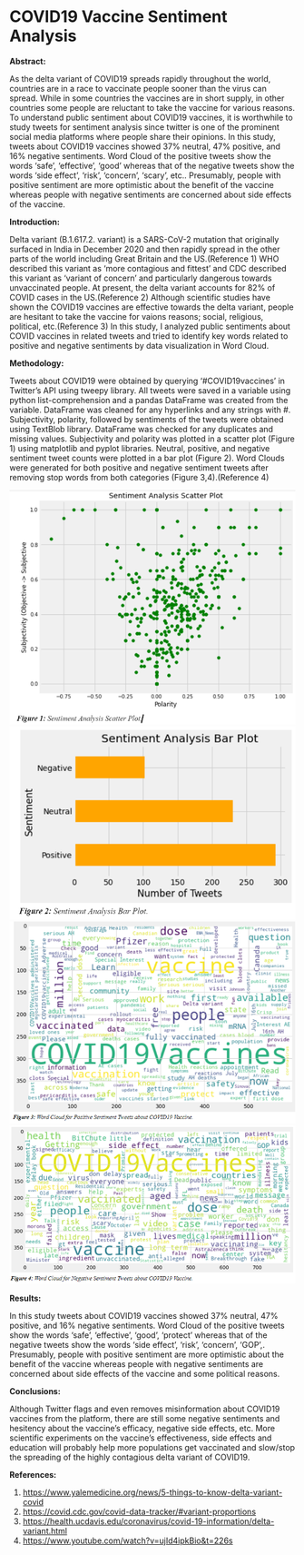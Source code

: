 # COVID19 Vaccine Sentiment Analysis

__Abstract:__ 

As the delta variant of COVID19 spreads rapidly throughout the world, countries are in a race to vaccinate people sooner than the virus can spread. While in some countries the vaccines are in short supply, in other countries some people are reluctant to take the vaccine for various reasons. To understand public sentiment about COVID19 vaccines, it is worthwhile to study tweets for sentiment analysis since twitter is one of the prominent social media platforms where people share their opinions. In this study, tweets about COVID19 vaccines showed 37% neutral, 47% positive, and 16% negative sentiments. Word Cloud of the positive tweets show the words ‘safe’, ‘effective’, ‘good’ whereas that of the negative tweets show the words ‘side effect’, ‘risk’, ‘concern’, ‘scary’, etc.. Presumably, people with positive sentiment are more optimistic about the benefit of the vaccine whereas people with negative sentiments are concerned about side effects of the vaccine.

__Introduction:__

Delta variant (B.1.617.2. variant) is a SARS-CoV-2 mutation that originally surfaced in India in December 2020 and then rapidly spread in the other parts of the world including Great Britain and the US.(Reference 1) WHO described this variant as ‘more contagious and fittest’ and CDC described this variant as ‘variant of concern’ and particularly dangerous towards unvaccinated people. At present, the delta variant accounts for 82% of COVID cases in the US.(Reference 2) Although scientific studies have shown the COVID19 vaccines are effective towards the delta variant, people are hesitant to take the vaccine for vaions reasons; social, religious, political, etc.(Reference 3) In this study, I analyzed public sentiments about COVID vaccines in related tweets and tried to identify key words related to positive and negative sentiments by data visualization in Word Cloud. 

__Methodology:__

Tweets about COVID19 were obtained by querying ‘#COVID19vaccines’ in Twitter’s API using tweepy library. 
All tweets were saved in a variable using python list-comprehension and a pandas DataFrame was created from the variable.
DataFrame was cleaned for any hyperlinks and any strings with  #.
Subjectivity, polarity, followed by sentiments of the tweets were obtained using TextBlob library.
DataFrame was checked for any duplicates and missing values.
Subjectivity and polarity was plotted in a scatter plot (Figure 1) using matplotlib and pyplot libraries.
Neutral, positive, and negative sentiment tweet counts were plotted in a bar plot (Figure 2).
Word Clouds were generated for both positive and negative sentiment tweets after removing stop words from both categories (Figure 3,4).(Reference 4)

![](https://github.com/SKandar-1/Figures/blob/main/Covid_Twt_Sent_Fig_1.PNG)
![](https://github.com/SKandar-1/Figures/blob/main/Covid_Twt_Sent_Fig_2.PNG)
![](https://github.com/SKandar-1/Figures/blob/main/Covid_Twt_Sent_Fig_3.PNG)
![](https://github.com/SKandar-1/Figures/blob/main/Covid_Twt_Sent_Fig_4.PNG)

__Results:__

In this study tweets about COVID19 vaccines showed 37% neutral, 47% positive, and 16% negative sentiments. Word Cloud of the positive tweets show the words ‘safe’, ‘effective’, ‘good’, ‘protect’ whereas that of the negative tweets show the words ‘side effect’, ‘risk’, ‘concern’, ‘GOP’,. Presumably, people with positive sentiment are more optimistic about the benefit of the vaccine whereas people with negative sentiments are concerned about side effects of the vaccine and some political reasons.

__Conclusions:__

Although Twitter flags and even removes misinformation about COVID19 vaccines from the platform, there are still some negative sentiments and hesitency about the vaccine’s efficacy, negative side effects, etc. More scientific experiments on the vaccine’s effectiveness, side effects and education will probably help more populations get vaccinated and slow/stop the spreading of the highly contagious delta variant of COVID19.

__References:__

1. https://www.yalemedicine.org/news/5-things-to-know-delta-variant-covid
2. https://covid.cdc.gov/covid-data-tracker/#variant-proportions
3. https://health.ucdavis.edu/coronavirus/covid-19-information/delta-variant.html
4. https://www.youtube.com/watch?v=ujId4ipkBio&t=226s

